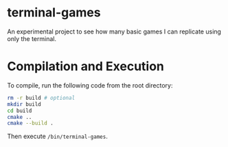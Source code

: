 # terminal-games
An experimental project to see how many basic games I can replicate using only the terminal.

# Compilation and Execution

To compile, run the following code from the root directory:

```sh
rm -r build # optional
mkdir build
cd build
cmake ..
cmake --build .
```

Then execute `/bin/terminal-games`.